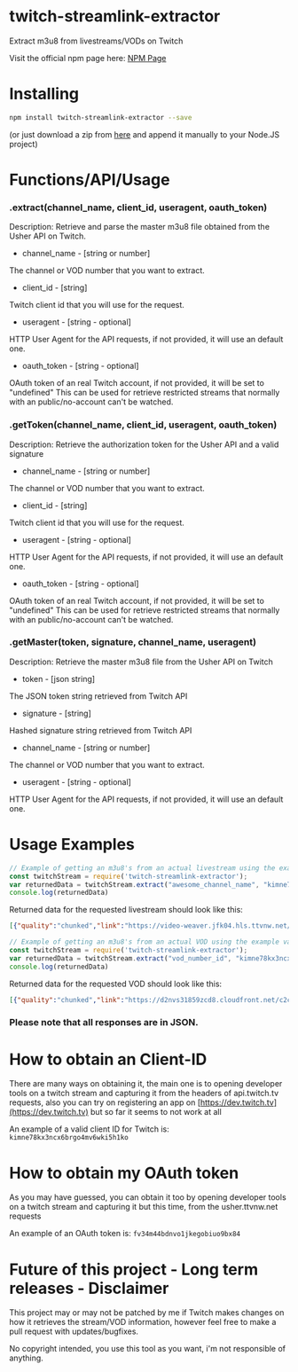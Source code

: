 # twitch-streamlink-extractor
Extract m3u8 from livestreams/VODs on Twitch

Visit the official npm page here: [NPM Page](https://www.npmjs.com/package/twitch-streamlink-extractor)

# Installing
```bash
npm install twitch-streamlink-extractor --save
```

(or just download a zip from [here](https://github.com/PANCHO7532/twitch-streamlink-extractor/archive/master.zip) and append it manually to your Node.JS project)

# Functions/API/Usage
### .extract(channel_name, client_id, useragent, oauth_token)
Description: Retrieve and parse the master m3u8 file obtained from the Usher API on Twitch.

* channel_name - [string or number]

The channel or VOD number that you want to extract.
* client_id - [string]

Twitch client id that you will use for the request.
* useragent - [string - optional]

HTTP User Agent for the API requests, if not provided, it will use an default one.
* oauth_token - [string - optional]

OAuth token of an real Twitch account, if not provided, it will be set to "undefined"
This can be used for retrieve restricted streams that normally with an public/no-account can't be watched.

### .getToken(channel_name, client_id, useragent, oauth_token)
Description: Retrieve the authorization token for the Usher API and a valid signature

* channel_name - [string or number]

The channel or VOD number that you want to extract.
* client_id - [string]

Twitch client id that you will use for the request.
* useragent - [string - optional]

HTTP User Agent for the API requests, if not provided, it will use an default one.
* oauth_token - [string - optional]

OAuth token of an real Twitch account, if not provided, it will be set to "undefined"
This can be used for retrieve restricted streams that normally with an public/no-account can't be watched.

### .getMaster(token, signature, channel_name, useragent)
Description: Retrieve the master m3u8 file from the Usher API on Twitch

* token - [json string]

The JSON token string retrieved from Twitch API
* signature - [string]

Hashed signature string retrieved from Twitch API
* channel_name - [string or number]

The channel or VOD number that you want to extract.
* useragent - [string - optional]

HTTP User Agent for the API requests, if not provided, it will use an default one.

# Usage Examples
```js
// Example of getting an m3u8's from an actual livestream using the example values.
const twitchStream = require('twitch-streamlink-extractor');
var returnedData = twitchStream.extract("awesome_channel_name", "kimne78kx3ncx6brgo4mv6wki5h1ko", "Mozilla/4.0; (UserAgent/1.0), fv34m44bdnvo1jkegobiuo9bx84");
console.log(returnedData)
```

Returned data for the requested livestream should look like this:
```json
[{"quality":"chunked","link":"https://video-weaver.jfk04.hls.ttvnw.net/v1/playlist/CqAENULH9QMi75PRzZb-VqJFT...z89g.m3u8"},{"quality":"720p60","link":"https://video-weaver.jfk04.hls.ttvnw.net/v1/playlist/Cp4EKo_punwHjm9MQcXm...wg.m3u8"},{"quality":"720p30","link":"https://video-weaver.jfk04.hls.ttvnw.net/v1/playlist/Cp4EakBjgnDikohPqD501YcaW0sQe8SiuULC0...GxA.m3u8"},{"quality":"480p30","link":"https://video-weaver.jfk04.hls.ttvnw.net/v1/playlist/Cp4ELeLn9jqhb1jgrUoa7xFfqQl...VKZ2tAZ1w.m3u8"},{"quality":"360p30","link":"https://video-weaver.jfk04.hls.ttvnw.net/v1/playlist/Cp4E_ldXeK0EeE0woAtn7...PlpNdWiQ.m3u8"},{"quality":"160p30","link":"https://video-weaver.jfk04.hls.ttvnw.net/v1/playlist/Cp4ELp4A-lcwFSCa0m...SPPyuA.m3u8"}]
```

```js
// Example of getting an m3u8's from an actual VOD using the example values.
const twitchStream = require('twitch-streamlink-extractor');
var returnedData = twitchStream.extract("vod_number_id", "kimne78kx3ncx6brgo4mv6wki5h1ko", "Mozilla/4.0; (UserAgent/1.0), fv34m44bdnvo1jkegobiuo9bx84");
console.log(returnedData)
```

Returned data for the requested VOD should look like this:
```json
[{"quality":"chunked","link":"https://d2nvs31859zcd8.cloudfront.net/c2c985c.../chunked/index-dvr.m3u8"},{"quality":"720p60","link":"https://d2nvs31859zcd8.cloudfront.net/c2c985c.../720p60/index-dvr.m3u8"},{"quality":"720p30","link":"https://d2nvs31859zcd8.cloudfront.net/c2c985c.../720p30/index-dvr.m3u8"},{"quality":"480p30","link":"https://d2nvs31859zcd8.cloudfront.net/c2c985c.../480p30/index-dvr.m3u8"},{"quality":"360p30","link":"https://d2nvs31859zcd8.cloudfront.net/c2c985c.../360p30/index-dvr.m3u8"},{"quality":"160p30","link":"https://d2nvs31859zcd8.cloudfront.net/c2c985c.../160p30/index-dvr.m3u8"}]
```
### Please note that all responses are in JSON.

# How to obtain an Client-ID
There are many ways on obtaining it, the main one is to opening developer tools on a twitch stream and capturing it from the headers of api.twitch.tv requests, also you can try on registering an app on [https://dev.twitch.tv](https://dev.twitch.tv) but so far it seems to not work at all

An example of a valid client ID for Twitch is: `kimne78kx3ncx6brgo4mv6wki5h1ko`

# How to obtain my OAuth token
As you may have guessed, you can obtain it too by opening developer tools on a twitch stream and capturing it but this time, from the usher.ttvnw.net requests

An example of an OAuth token is: `fv34m44bdnvo1jkegobiuo9bx84`

# Future of this project - Long term releases - Disclaimer
This project may or may not be patched by me if Twitch makes changes on how it retrieves the stream/VOD information, however feel free to make a pull request with updates/bugfixes.

No copyright intended, you use this tool as you want, i'm not responsible of anything.